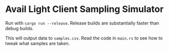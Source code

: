 # Avail Light Client Sampling Simulator

Run with `cargo run --release`. Release builds are substantially faster than debug builds.

This will output data to `samples.csv`. Read the code in `main.rs` to see how to tweak what samples are taken.
